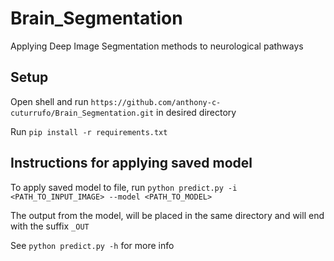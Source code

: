 # Brain_Segmentation
Applying Deep Image Segmentation methods to neurological pathways

## Setup
  Open shell and run `https://github.com/anthony-c-cuturrufo/Brain_Segmentation.git` in desired directory 
  
  Run `pip install -r requirements.txt` 

## Instructions for applying saved model 
  To apply saved model to file, run `python predict.py -i <PATH_TO_INPUT_IMAGE> --model <PATH_TO_MODEL>` 
  
  The output from the model, will be placed in the same directory and will end with the suffix `_OUT` 
  
  See `python predict.py -h` for more info 
